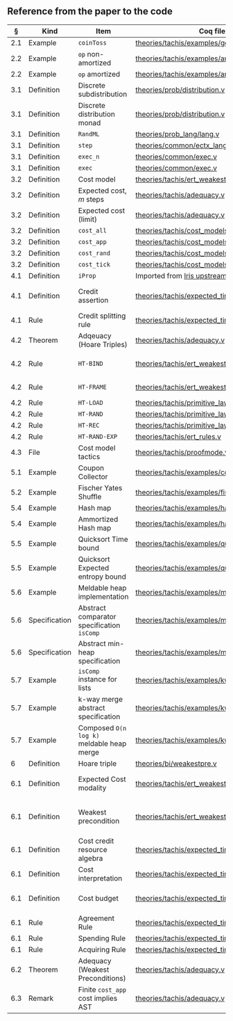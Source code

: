 ## Reference from the paper to the code

| §   | Kind          | Item                                       | Coq file                                     | Name                                                 | Note                                                                     |
|-----|---------------|--------------------------------------------|----------------------------------------------|------------------------------------------------------|--------------------------------------------------------------------------|
| 2.1 | Example       | ``coinToss``                               | [theories/tachis/examples/geometric.v]       | `geo`                                                |                                                                          |
| 2.2 | Example       | ``op`` non-amortized                       | [theories/tachis/examples/amortized.v]       | `wp_op_ert`                                        |                                                                          |
| 2.2 | Example       | ``op`` amortized                           | [theories/tachis/examples/amortized.v]       | `wp_op_n_aert`                                      |                                                                          |
| 3.1 | Definition    | Discrete subdistribution                   | [theories/prob/distribution.v]               | `distr`                                              |                                                                          |
| 3.1 | Definition    | Discrete distribution monad                | [theories/prob/distribution.v]               | `dbind`, `dret`, etc                                 |                                                                          |
| 3.1 | Definition    | `RandML`                                   | [theories/prob_lang/lang.v]                  | Whole file                                           |                                                                          |
| 3.1 | Definition    | `step`                                     | [theories/common/ectx_language.v]            | `prim_step`                                          |                                                                          |
| 3.1 | Definition    | `exec_n`                                   | [theories/common/exec.v]                     | `exec`                                               |                                                                          |
| 3.1 | Definition    | `exec`                                     | [theories/common/exec.v]                     | `lim_exec_val`                                       |                                                                          |
| 3.2 | Definition    | Cost model                                 | [theories/tachis/ert_weakestpre.v]           | `Costfun`                                            |                                                                          |
| 3.2 | Definition    | Expected cost, $m$ steps                   | [theories/tachis/adequacy.v]                 | `ERT`                                               |                                                                          |
| 3.2 | Definition    | Expected cost (limit)                      | [theories/tachis/adequacy.v]                 | `lim_ERT`                                           |                                                                          |
| 3.2 | Definition    | `cost_all`                                 | [theories/tachis/cost_models.v]              | `CostLanguageCtx_Cost1_prob_lang`                   |                                                                          |
| 3.2 | Definition    | `cost_app`                                 | [theories/tachis/cost_models.v]              | `CostApp`                                            |                                                                          |
| 3.2 | Definition    | `cost_rand`                                | [theories/tachis/cost_models.v]              | `CostEntropy`                                        |                                                                          |
| 3.2 | Definition    | `cost_tick`                                | [theories/tachis/cost_models.v]              | `CostTick`                                           |                                                                          |
| 4.1 | Definition    | `iProp`                                    | Imported from [Iris upstream]                | `iProp`                                              |                                                                          |
| 4.1 | Definition    | Credit assertion                           | [theories/tachis/expected_time_credits.v]    | `ec`                                                 | `⧖ x` is notation in our development for `$ x`                           |
| 4.1 | Rule          | Credit splitting rule                      | [theories/tachis/expected_time_credits.v]    | `etc_split`, `etc_combine`                           |                                                                          |
| 4.2 | Theorem       | Adqeuacy (Hoare Triples)                   | [theories/tachis/adequacy.v]                 | Derivable from `wp_correct_lim`                     |                                                                          |
| 4.2 | Rule          | `HT-BIND`                                  | [theories/tachis/ert_weakestpre.v]           | `ert_wp_bind`                                       | See also `tac_wp_bind` in `tachis/proofmode.v`                           |
| 4.2 | Rule          | `HT-FRAME`                                 | [theories/tachis/ert_weakestpre.v]           | Derivable from `ert_wp_frame_l` and `ert_wp_frame_r` | See also `frame_ert_wp `                                                 |
| 4.2 | Rule          | `HT-LOAD`                                  | [theories/tachis/primitive_laws.v]           | `wp_load`                                            |                                                                          |
| 4.2 | Rule          | `HT-RAND`                                  | [theories/tachis/primitive_laws.v]           | `wp_rand`                                            |                                                                          |
| 4.2 | Rule          | `HT-REC`                                   | [theories/tachis/primitive_laws.v]           | `wp_rec_löb`                                         |                                                                          |
| 4.2 | Rule          | `HT-RAND-EXP`                              | [theories/tachis/ert_rules.v]                | `wp_couple_rand_adv_comp_strong'`                    |                                                                          |
| 4.3 | File          | Cost model tactics                         | [theories/tachis/proofmode.v]                | Whole file                                           | See eg. `wp_*` tactics                                                   |
| 5.1 | Example       | Coupon Collector                           | [theories/tachis/examples/couponcollector.v] | `wp_coupon_collection`                              |                                                                          |
| 5.2 | Example       | Fischer Yates Shuffle                      | [theories/tachis/examples/fisher_yates.v]    | `wp_fisher_yates`                                   |                                                                          |
| 5.4 | Example       | Hash map                                   | [theories/tachis/examples/hashmap/hashmap.v] | `wp_amortized_hm_insert_new`                        |                                                                          |
| 5.4 | Example       | Ammortized Hash map                        | [theories/tachis/examples/hashmap/hashmap.v] | `wp_hm_insert_new`, `wp_hm_lookup_new`              |                                                                          |
| 5.5 | Example       | Quicksort Time bound                       | [theories/tachis/examples/quicksort.v]       | `qs_time_bound`                                     |                                                                          |
| 5.5 | Example       | Quicksort Expected entropy bound           | [theories/tachis/examples/quicksort.v]       | `qs_ent_bound`                                       |                                                                          |
| 5.6 | Example       | Meldable heap implementation               | [theories/tachis/examples/meldable_heap.v]   | `meld_heap_spec`                                    |                                                                          |
| 5.6 | Specification | Abstract comparator specification `isComp` | [theories/tachis/examples/min_heap_spec.v]   | `comparator`                                         |                                                                          |
| 5.6 | Specification | Abstract min-heap specification            | [theories/tachis/examples/min_heap_spec.v]   | `min_heap`                                           |                                                                          |
| 5.7 | Example       | `isComp` instance for lists                | [theories/tachis/examples/kway_merge.v]      | `Z_list_comparator`                                 |                                                                          |
| 5.7 | Example       | k-way merge abstract specification         | [theories/tachis/examples/kway_merge.v]      | `wp_merge`                                          |                                                                          |
| 5.7 | Example       | Composed `O(n log k)` meldable heap merge  | [theories/tachis/examples/kway_merge.v]      | `wp_meldable_merge`                                 |                                                                          |
| 6   | Definition    | Hoare triple                               | [theories/bi/weakestpre.v]                   | Defined as ``Notations``                             |                                                                          |
| 6.1 | Definition    | Expected Cost modality                     | [theories/tachis/ert_weakestpre.v]           | `ERM`                                               | See `ERM_unfold` for the equation at the start of 6.1                    |
| 6.1 | Definition    | Weakest precondition                       | [theories/tachis/ert_weakestpre.v]           | `ert_wp`                                             | See `ert_wp_unfold`, `ert_wp_pre` for the equation at the start of 6.1 |
| 6.1 | Definition    | Cost credit resource algebra               | [theories/tachis/expected_time_credits.v]    | `etcGS`                                             |                                                                          |
| 6.1 | Definition    | Cost interpretation                        | [theories/tachis/expected_time_credits.v]    | `etc_supply`                                         |                                                                          |
| 6.1 | Definition    | Cost budget                                | [theories/tachis/expected_time_credits.v]    | `ec`                                                 | `⧖ x` is notation in our development for `$ x`                           |
| 6.1 | Rule          | Agreement Rule                             | [theories/tachis/expected_time_credits.v]    | `etc_supply_bound`                                  |                                                                          |
| 6.1 | Rule          | Spending Rule                              | [theories/tachis/expected_time_credits.v]    | `etc_supply_decrease`                               |                                                                          |
| 6.1 | Rule          | Acquiring Rule                             | [theories/tachis/expected_time_credits.v]    | `etc_supply_increase`                               |                                                                          |
| 6.2 | Theorem       | Adequacy (Weakest Preconditions)           | [theories/tachis/adequacy.v]                 | `wp_correct_lim`                                    |                                                                          |
| 6.3 | Remark        | Finite `cost_app` cost implies AST         | [theories/tachis/adequacy.v]                 | `wp_ERT_ast'`                                        |                                                                          |




[theories/tachis/examples/geometric.v]: theories/tachis/examples/geometric.v
[theories/tachis/examples/amortized.v]: theories/tachis/examples/amortized.v
[theories/prob/distribution.v]: theories/prob/distribution.v
[theories/prob_lang/lang.v]: theories/prob_lang/lang.v
[theories/common/ectx_language.v]: theories/common/ectx_language.v
[theories/common/exec.v]: theories/common/exec.v
[theories/tachis/ert_weakestpre.v]: theories/tachis/ert_weakestpre.v
[theories/tachis/adequacy.v]: theories/tachis/adequacy.v
[theories/tachis/cost_models.v]: theories/tachis/cost_models.v
[theories/tachis/expected_time_credits.v]: theories/tachis/expected_time_credits.v
[theories/tachis/ert_weakestpre.v]: theories/tachis/ert_weakestpre.v
[theories/tachis/primitive_laws.v]: theories/tachis/primitive_laws.v
[theories/tachis/ert_rules.v]: theories/tachis/ert_rules.v
[theories/tachis/proofmode.v]: theories/tachis/proofmode.v
[theories/tachis/examples/couponcollector.v]: theories/tachis/examples/couponcollector.v
[theories/tachis/examples/fisher_yates.v]: theories/tachis/examples/fisher_yates.v
[theories/tachis/examples/hashmap/hashmap.v]: theories/tachis/examples/hashmap/hashmap.v
[theories/tachis/examples/quicksort.v]: theories/tachis/examples/quicksort.v
[theories/tachis/examples/meldable_heap.v]: theories/tachis/examples/meldable_heap.v
[theories/tachis/examples/min_heap_spec.v]: theories/tachis/examples/min_heap_spec.v
[theories/tachis/examples/kway_merge.v]: theories/tachis/examples/kway_merge.v
[theories/bi/weakestpre.v]: theories/bi/weakestpre.v
[theories/tachis/ert_weakestpre.v]: theories/tachis/ert_weakestpre.v
[theories/tachis/expected_time_credits.v]: theories/tachis/expected_time_credits.v


[Iris upstream]: https://gitlab.mpi-sws.org/iris/iris/-/blob/master/iris/base_logic/lib/iprop.v
